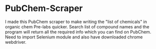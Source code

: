 # PubChem-Scraper
I made this PubChem scraper to make writing the "list of chemicals" in organic chem Pre-labs quicker.
Search list of compound names and the program will return all the required info which you can find on PubChem.
Need to import Selenium module and also have downloaded chrome webdriver. 
